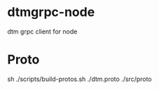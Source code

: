 # dtmgrpc-node

dtm grpc client for node

# Proto

sh ./scripts/build-protos.sh ./dtm.proto ./src/proto
